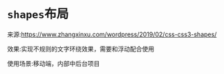 # `shapes`布局

来源:<https://www.zhangxinxu.com/wordpress/2019/02/css-css3-shapes/>

效果:实现不规则的文字环绕效果，需要和浮动配合使用

使用场景:移动端，内部中后台项目
